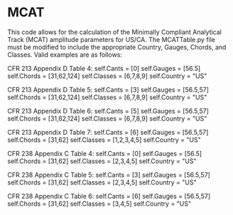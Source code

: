 # MCAT
This code allows for the calculation of the Minimally Compliant Analytical Track (MCAT) amplitude parameters for US/CA.
The MCATTable.py file must be modified to include the appropriate Country, Gauges, Chords, and Classes.  Valid examples are as follows:

CFR 213 Appendix D Table 4:
        self.Cants = [0]
        self.Gauges = [56.5]
        self.Chords = [31,62,124]
        self.Classes = [6,7,8,9]
        self.Country = "US"

CFR 213 Appendix D Table 5:
        self.Cants = [3]
        self.Gauges = [56.5,57]
        self.Chords = [31,62,124]
        self.Classes = [6,7,8,9]
        self.Country = "US"

CFR 213 Appendix D Table 6:
        self.Cants = [5]
        self.Gauges = [56.5,57]
        self.Chords = [31,62,124]
        self.Classes = [6,7,8,9]
        self.Country = "US"

CFR 213 Appendix D Table 7:
        self.Cants = [6]
        self.Gauges = [56.5,57]
        self.Chords = [31,62]
        self.Classes = [1,2,3,4,5]
        self.Country = "US"

CFR 238 Appendix C Table  4:
        self.Cants = [0]
        self.Gauges = [56.5]
        self.Chords = [31,62]
        self.Classes = [2,3,4,5]
        self.Country = "US"

CFR 238 Appendix C Table  5:
        self.Cants = [3]
        self.Gauges = [56.5,57]
        self.Chords = [31,62]
        self.Classes = [2,3,4,5]
        self.Country = "US"

CFR 238 Appendix C Table  6:
        self.Cants = [6]
        self.Gauges = [56.5,57]
        self.Chords = [31,62]
        self.Classes = [3,4,5]
        self.Country = "US"